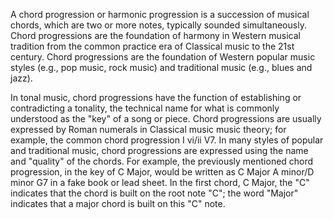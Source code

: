 A chord progression or harmonic progression is a succession of musical chords, which are two or more notes, typically sounded simultaneously. Chord progressions are the foundation of harmony in Western musical tradition from the common practice era of Classical music to the 21st century. Chord progressions are the foundation of Western popular music styles (e.g., pop music, rock music) and traditional music (e.g., blues and jazz).

In tonal music, chord progressions have the function of establishing or contradicting a tonality, the technical name for what is commonly understood as the "key" of a song or piece. Chord progressions are usually expressed by Roman numerals in Classical music music theory; for example, the common chord progression I vi/ii V7. In many styles of popular and traditional music, chord progressions are expressed using the name and "quality" of the chords. For example, the previously mentioned chord progression, in the key of C Major, would be written as C Major A minor/D minor G7 in a fake book or lead sheet. In the first chord, C Major, the "C" indicates that the chord is built on the root note "C"; the word "Major" indicates that a major chord is built on this "C" note.
